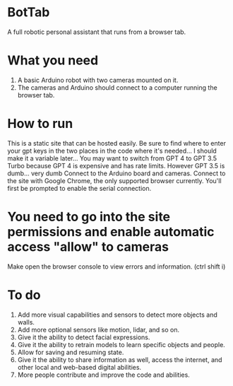 # BotTab
A full robotic personal assistant that runs from a browser tab.

# What you need
1. A basic Arduino robot with two cameras mounted on it.
2. The cameras and Arduino should connect to a computer running the browser tab.

# How to run
This is a static site that can be hosted easily. 
Be sure to find where to enter your gpt keys in the two places in the code where it's needed... I should make it a variable later...
You may want to switch from GPT 4 to GPT 3.5 Turbo because GPT 4 is expensive and has rate limits. However GPT 3.5 is dumb... very dumb
Connect to the Arduino board and cameras.
Connect to the site with Google Chrome, the only supported browser currently.
You'll first be prompted to enable the serial connection.
# You need to go into the site permissions and enable automatic access "allow" to cameras
Make open the browser console to view errors and information. (ctrl shift i)

# To do
1. Add more visual capabilities and sensors to detect more objects and walls.
2. Add more optional sensors like motion, lidar, and so on.
3. Give it the ability to detect facial expressions.
4. Give it the ability to retrain models to learn specific objects and people.
5. Allow for saving and resuming state.
6. Give it the ability to share information as well, access the internet, and other local and web-based digital abilities.
7. More people contribute and improve the code and abilities.
